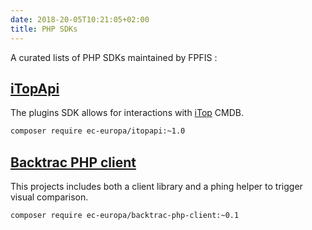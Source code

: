 ```yaml
---
date: 2018-20-05T10:21:05+02:00
title: PHP SDKs
---
```


A curated lists of PHP SDKs maintained by FPFIS :

## [iTopApi](/php-sdks/itopapi)

The plugins SDK allows for interactions with [iTop](http://www.combodo.com/itop) CMDB.

```sh
composer require ec-europa/itopapi:~1.0
```

## [Backtrac PHP client](https://github.com/ec-europa/backtrac-php-client)

This projects includes both a client library and a phing helper to trigger visual comparison.

```sh
composer require ec-europa/backtrac-php-client:~0.1
```
